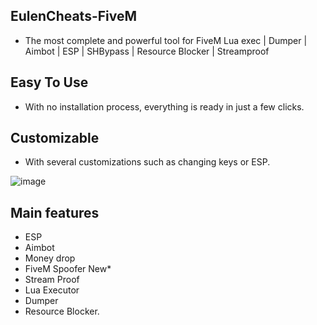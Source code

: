 ## EulenCheats-FiveM
- The most complete and powerful tool for FiveM Lua exec | Dumper | Aimbot | ESP | SHBypass | Resource Blocker | Streamproof
## Easy To Use
- With no installation process, everything is ready in just a few clicks.
## Customizable
- With several customizations such as changing keys or ESP.

![image](https://github.com/d0udoll/EulenCheats/assets/166282070/caf58d62-acd3-4df7-8394-90b8c1f7b28a)

## Main features
- ESP
- Aimbot
- Money drop
- FiveM Spoofer New*
- Stream Proof
- Lua Executor
- Dumper
- Resource Blocker.
